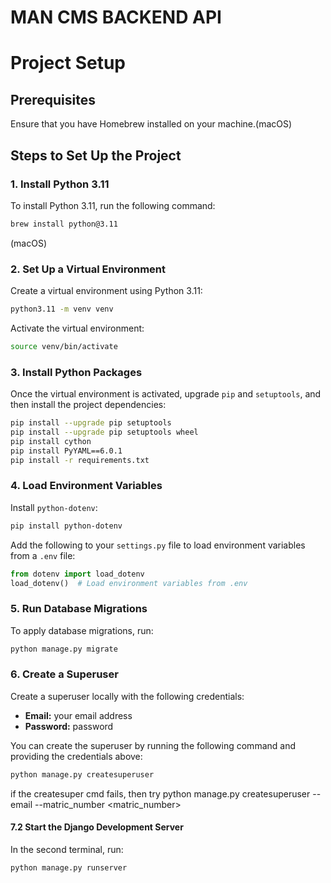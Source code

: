 # MAN CMS BACKEND API




# Project Setup

## Prerequisites

Ensure that you have Homebrew installed on your machine.(macOS)

## Steps to Set Up the Project

### 1. Install Python 3.11

To install Python 3.11, run the following command:

```bash
brew install python@3.11
```
(macOS)
### 2. Set Up a Virtual Environment

Create a virtual environment using Python 3.11:

```bash
python3.11 -m venv venv
```

Activate the virtual environment:

```bash
source venv/bin/activate
```

### 3. Install Python Packages

Once the virtual environment is activated, upgrade `pip` and `setuptools`, and then install the project dependencies:

```bash
pip install --upgrade pip setuptools
pip install --upgrade pip setuptools wheel
pip install cython
pip install PyYAML==6.0.1
pip install -r requirements.txt
```

### 4. Load Environment Variables

Install `python-dotenv`:

```bash
pip install python-dotenv
```

Add the following to your `settings.py` file to load environment variables from a `.env` file:

```python
from dotenv import load_dotenv
load_dotenv()  # Load environment variables from .env
```

### 5. Run Database Migrations

To apply database migrations, run:

```bash
python manage.py migrate
```

### 6. Create a Superuser

Create a superuser locally with the following credentials:

- **Email:** your email address
- **Password:** password

You can create the superuser by running the following command and providing the credentials above:

```bash
python manage.py createsuperuser
```
<!--  -->
if the createsuper cmd fails, then try
python manage.py createsuperuser --email <email> --matric_number <matric_number>
<!--  -->
#### 7.2 Start the Django Development Server

In the second terminal, run:

```bash
python manage.py runserver
```